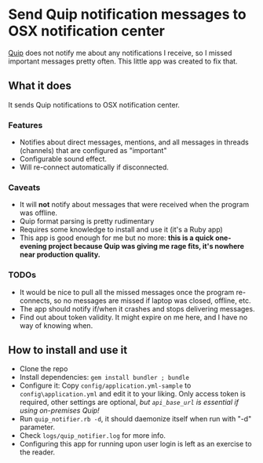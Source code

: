 
# Send Quip notification messages to OSX notification center

[Quip](https://quip.com) does not notify me about any notifications I receive, so I
missed important messages pretty often. This little app was created to fix that.

## What it does

It sends Quip notifications to OSX notification center.

### Features

 * Notifies about direct messages, mentions, and all messages in threads (channels)
   that are configured as "important"
 * Configurable sound effect.
 * Will re-connect automatically if disconnected.

### Caveats

 * It will **not** notify about messages that were received when the program was offline.
 * Quip format parsing is pretty rudimentary
 * Requires some knowledge to install and use it (it's a Ruby app)
 * This app is good enough for me but no more: **this is a quick one-evening project because
   Quip was giving me rage fits, it's nowhere near production quality.**

### TODOs

 * It would be nice to pull all the missed messages once the program re-connects, so 
   no messages are missed if laptop was closed, offline, etc.
 * The app should notify if/when it crashes and stops delivering messages.
 * Find out about token validity. It might expire on me here, and I have no way of knowing when.

## How to install and use it

 * Clone the repo
 * Install dependencies: `gem install bundler ; bundle`
 * Configure it: Copy `config/application.yml-sample` to `config\application.yml` and
   edit it to your liking. Only access token is required, other settings are optional,
   *but `api_base_url` is essential if using on-premises Quip!*
 * Run `quip_notifier.rb -d`, it should daemonize itself when run with "-d" parameter.
 * Check `logs/quip_notifier.log` for more info.
 * Configuring this app for running upon user login is left as an exercise to the reader.
